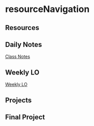 # resourceNavigation

## Resources

## Daily Notes
[Class Notes](https://github.com/RyanGC93/appAcademyClassNotes)
## Weekly LO 
[Weekly LO](https://github.com/RyanGC93/weeklyLearningObjectives)

## Projects


## Final Project
